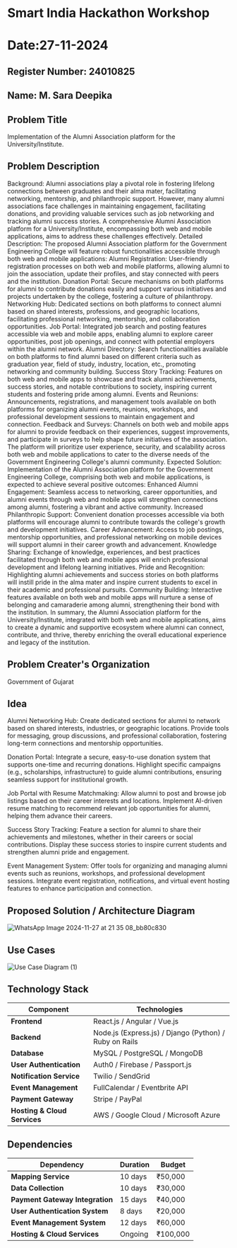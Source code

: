 # Smart India Hackathon Workshop
# Date:27-11-2024
## Register Number: 24010825
## Name: M. Sara Deepika
## Problem Title
Implementation of the Alumni Association platform for the University/Institute.
## Problem Description
Background: Alumni associations play a pivotal role in fostering lifelong connections between graduates and their alma mater, facilitating networking, mentorship, and philanthropic support. However, many alumni associations face challenges in maintaining engagement, facilitating donations, and providing valuable services such as job networking and tracking alumni success stories. A comprehensive Alumni Association platform for a University/Institute, encompassing both web and mobile applications, aims to address these challenges effectively. Detailed Description: The proposed Alumni Association platform for the Government Engineering College will feature robust functionalities accessible through both web and mobile applications: Alumni Registration: User-friendly registration processes on both web and mobile platforms, allowing alumni to join the association, update their profiles, and stay connected with peers and the institution. Donation Portal: Secure mechanisms on both platforms for alumni to contribute donations easily and support various initiatives and projects undertaken by the college, fostering a culture of philanthropy. Networking Hub: Dedicated sections on both platforms to connect alumni based on shared interests, professions, and geographic locations, facilitating professional networking, mentorship, and collaboration opportunities. Job Portal: Integrated job search and posting features accessible via web and mobile apps, enabling alumni to explore career opportunities, post job openings, and connect with potential employers within the alumni network. Alumni Directory: Search functionalities available on both platforms to find alumni based on different criteria such as graduation year, field of study, industry, location, etc., promoting networking and community building. Success Story Tracking: Features on both web and mobile apps to showcase and track alumni achievements, success stories, and notable contributions to society, inspiring current students and fostering pride among alumni. Events and Reunions: Announcements, registrations, and management tools available on both platforms for organizing alumni events, reunions, workshops, and professional development sessions to maintain engagement and connection. Feedback and Surveys: Channels on both web and mobile apps for alumni to provide feedback on their experiences, suggest improvements, and participate in surveys to help shape future initiatives of the association. The platform will prioritize user experience, security, and scalability across both web and mobile applications to cater to the diverse needs of the Government Engineering College's alumni community. Expected Solution: Implementation of the Alumni Association platform for the Government Engineering College, comprising both web and mobile applications, is expected to achieve several positive outcomes: Enhanced Alumni Engagement: Seamless access to networking, career opportunities, and alumni events through web and mobile apps will strengthen connections among alumni, fostering a vibrant and active community. Increased Philanthropic Support: Convenient donation processes accessible via both platforms will encourage alumni to contribute towards the college's growth and development initiatives. Career Advancement: Access to job postings, mentorship opportunities, and professional networking on mobile devices will support alumni in their career growth and advancement. Knowledge Sharing: Exchange of knowledge, experiences, and best practices facilitated through both web and mobile apps will enrich professional development and lifelong learning initiatives. Pride and Recognition: Highlighting alumni achievements and success stories on both platforms will instill pride in the alma mater and inspire current students to excel in their academic and professional pursuits. Community Building: Interactive features available on both web and mobile apps will nurture a sense of belonging and camaraderie among alumni, strengthening their bond with the institution. In summary, the Alumni Association platform for the University/Institute, integrated with both web and mobile applications, aims to create a dynamic and supportive ecosystem where alumni can connect, contribute, and thrive, thereby enriching the overall educational experience and legacy of the institution.
## Problem Creater's Organization
Government of Gujarat

## Idea
Alumni Networking Hub: Create dedicated sections for alumni to network based on shared interests, industries, or geographic locations. Provide tools for messaging, group discussions, and professional collaboration, fostering long-term connections and mentorship opportunities.

Donation Portal: Integrate a secure, easy-to-use donation system that supports one-time and recurring donations. Highlight specific campaigns (e.g., scholarships, infrastructure) to guide alumni contributions, ensuring seamless support for institutional growth.

Job Portal with Resume Matchmaking: Allow alumni to post and browse job listings based on their career interests and locations. Implement AI-driven resume matching to recommend relevant job opportunities for alumni, helping them advance their careers.

Success Story Tracking: Feature a section for alumni to share their achievements and milestones, whether in their careers or social contributions. Display these success stories to inspire current students and strengthen alumni pride and engagement.

Event Management System: Offer tools for organizing and managing alumni events such as reunions, workshops, and professional development sessions. Integrate event registration, notifications, and virtual event hosting features to enhance participation and connection.

## Proposed Solution / Architecture Diagram
![WhatsApp Image 2024-11-27 at 21 35 08_bb80c830](https://github.com/user-attachments/assets/a001b262-386e-4171-bf22-d1bfb58d8e60)

## Use Cases
![Use Case Diagram (1)](https://github.com/user-attachments/assets/e0b38ba9-2251-4bed-80ad-e2705a1fd84a)
## Technology Stack

| **Component**               | **Technologies**                                       |
|-----------------------------|--------------------------------------------------------|
| **Frontend**                | React.js / Angular / Vue.js                            |
| **Backend**                 | Node.js (Express.js) / Django (Python) / Ruby on Rails |
| **Database**                | MySQL / PostgreSQL / MongoDB                           |
| **User Authentication**     | Auth0 / Firebase / Passport.js                         |
| **Notification Service**    | Twilio / SendGrid                                      |
| **Event Management**        | FullCalendar / Eventbrite API                          |
| **Payment Gateway**         | Stripe / PayPal                                        |
| **Hosting & Cloud Services**| AWS / Google Cloud / Microsoft Azure                   |

## Dependencies

| **Dependency**                | **Duration**  | **Budget**      |
|-------------------------------|---------------|-----------------|
| **Mapping Service**            | 10 days       | ₹50,000        |
| **Data Collection**            | 10 days       | ₹30,000        |
| **Payment Gateway Integration**| 15 days       | ₹40,000        |
| **User Authentication System** | 8 days        | ₹20,000        |
| **Event Management System**    | 12 days       | ₹60,000        |
| **Hosting & Cloud Services**   | Ongoing       | ₹100,000       |

